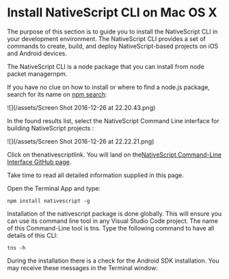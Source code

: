 # Install NativeScript CLI on Mac OS X

The purpose of this section is to guide you to install the NativeScript CLI in your development environment. The NativeScript CLI provides a set of commands to create, build, and deploy NativeScript-based projects on iOS and Android devices.

The NativeScript CLI is a node package that you can install from node packet managernpm.

If you have no clue on how to install or where to find a node.js package, search for its name on [npm search](http://npmsearch.com/):

![](/assets/Screen Shot 2016-12-26 at 22.20.43.png)

In the found results list, select the NativeScript Command Line interface for building NativeScript projects :

![](/assets/Screen Shot 2016-12-26 at 22.22.21.png)

Click on thenativescriptlink. You will land on the[NativeScript Command-Line Interface GitHub page](https://github.com/NativeScript/nativescript-cli#readme).

Take time to read all detailed information supplied in this page.

Open the Terminal App and type:

```
npm install nativescript -g
```

Installation of the nativescript package is done globally. This will ensure you can use its command line tool in any Visual Studio Code project. The name of this Command-Line tool is tns. Type the following command to have all details of this CLI:

```
tns -h
```

During the installation there is a check for the Android SDK installation. You may receive these messages in the Terminal window:





  


